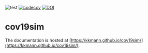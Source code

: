 ![test](https://github.com/kkmann/cov19sim/workflows/test/badge.svg)
[![codecov](https://codecov.io/gh/kkmann/cov19sim/branch/main/graph/badge.svg?token=xCNfx8zAwY)](https://codecov.io/gh/kkmann/cov19sim)
[![DOI](https://zenodo.org/badge/335262207.svg)](https://zenodo.org/badge/latestdoi/335262207)



# cov19sim

The documentation is hosted at [https://kkmann.github.io/cov19sim/](https://kkmann.github.io/cov19sim/).
